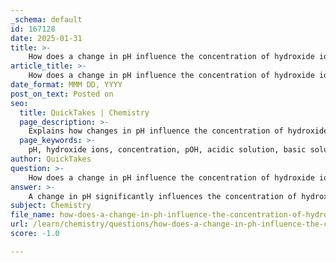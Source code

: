 ```yaml
---
_schema: default
id: 167128
date: 2025-01-31
title: >-
    How does a change in pH influence the concentration of hydroxide ions in a solution?
article_title: >-
    How does a change in pH influence the concentration of hydroxide ions in a solution?
date_format: MMM DD, YYYY
post_on_text: Posted on
seo:
  title: QuickTakes | Chemistry
  page_description: >-
    Explains how changes in pH influence the concentration of hydroxide ions in a solution through the relationships between pH, pOH, and ion concentrations.
  page_keywords: >-
    pH, hydroxide ions, concentration, pOH, acidic solution, basic solution, hydronium ions, log formula, relationship, chemical equilibrium
author: QuickTakes
question: >-
    How does a change in pH influence the concentration of hydroxide ions in a solution?
answer: >-
    A change in pH significantly influences the concentration of hydroxide ions ($[\text{OH}^-]$) in a solution due to the inverse relationship between pH and pOH. The pH scale ranges from 0 to 14, where a pH less than 7 indicates an acidic solution (higher concentration of hydronium ions, $[\text{H}^+]$), and a pH greater than 7 indicates a basic solution (higher concentration of hydroxide ions).\n\nThe relationship between pH and hydroxide ion concentration can be described using the following formulas:\n\n1. The pH of a solution is defined as:\n   $$\n   \text{pH} = -\log_{10} [\text{H}^+]\n   $$\n\n2. The pOH of a solution is defined as:\n   $$\n   \text{pOH} = -\log_{10} [\text{OH}^-]\n   $$\n\n3. The relationship between pH and pOH is given by:\n   $$\n   \text{pH} + \text{pOH} = 14\n   $$\n\nFrom these relationships, we can derive how a change in pH affects the concentration of hydroxide ions. For example, if the pH of a solution increases (becomes more basic), the pOH decreases, leading to an increase in the concentration of hydroxide ions. Conversely, if the pH decreases (becomes more acidic), the pOH increases, resulting in a decrease in the concentration of hydroxide ions.\n\nTo illustrate this with an example, consider a solution with a pH of 10:\n- The pOH can be calculated as:\n  $$\n  \text{pOH} = 14 - \text{pH} = 14 - 10 = 4\n  $$\n- The concentration of hydroxide ions can then be calculated:\n  $$\n  [\text{OH}^-] = 10^{-\text{pOH}} = 10^{-4} \text{ mol/L} = 1 \times 10^{-4} \text{ M}\n  $$\n\nIf the pH changes to 12:\n- The new pOH is:\n  $$\n  \text{pOH} = 14 - 12 = 2\n  $$\n- The new concentration of hydroxide ions is:\n  $$\n  [\text{OH}^-] = 10^{-2} \text{ mol/L} = 1 \times 10^{-2} \text{ M}\n  $$\n\nThis demonstrates that as the pH increases from 10 to 12, the concentration of hydroxide ions increases from $1 \times 10^{-4} \text{ M}$ to $1 \times 10^{-2} \text{ M}$.\n\nIn summary, a change in pH directly affects the concentration of hydroxide ions in a solution, with higher pH values corresponding to higher concentrations of hydroxide ions and lower pH values corresponding to lower concentrations.
subject: Chemistry
file_name: how-does-a-change-in-ph-influence-the-concentration-of-hydroxide-ions-in-a-solution.md
url: /learn/chemistry/questions/how-does-a-change-in-ph-influence-the-concentration-of-hydroxide-ions-in-a-solution
score: -1.0

---
```


&nbsp;
